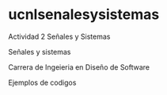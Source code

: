 # ucnlsenalesysistemas
Actividad 2 Señales y Sistemas

Señales y sistemas

Carrera de Ingeieria en Diseño de Software

Ejemplos de codigos
